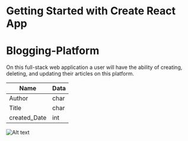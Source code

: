 # Getting Started with Create React App

# Blogging-Platform

On this full-stack web application a user will have the ability of creating, deleting, and updating their articles on this platform. 


| Name | Data|
|-------|------ |
|Author| char |
|Title | char |
|created_Date| int|

![Alt text](../Blogging.png)